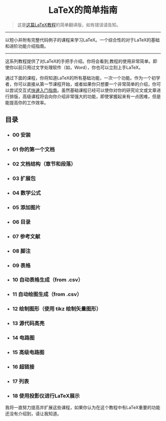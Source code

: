 # <center>LaTeX的简单指南</center>


>这是[这篇LaTeX教程](https://latex-tutorial.com/tutorials/)的简单翻译版，如有错误请告知。
---
以短小并附有完整代码例子的课程来学习LaTeX。一个综合性的对于LaTeX的基础和进阶功能介绍指南。

---
这系列教程提供了对LaTeX的手把手介绍。你将会看到,教程的使用非常简单。即使你以前只用过文字处理软件（如，Word），你也可以立刻上手LaTeX。

通过下面的课程，你将知道LaTeX的所有基础功能，一次一个功能。作为一个初学者，你可以直接从第一节课程开始，或者如果你只想要一个非常简单的介绍，你可以尝试交互式[快速入门指南](https://latex-tutorial.com/quick-start/)。虽然基础课程已经可以使你对你的研究论文或文章进行排版，高级课程将会向你介绍非常强大的功能，即使掌握起来有一点困难，但是能提高你的工作效率。

## 目录
- ### 00 安装
- ### 01 你的第一个文档
- ### 02 文档结构（章节和段落）
- ### 03 扩展包
- ### 04 数学公式
- ### 05 添加图片
- ### 06 目录
- ### 07 参考文献
- ### 08 脚注
- ### 09 表格
- ### 10 自动表格生成（from .csv）
- ### 11 自动绘图生成（from .csv）
- ### 12 绘制图形（使用 tikz 绘制矢量图形）
- ### 13 源代码高亮
- ### 14 电路图
- ### 15 高级电路图
- ### 16 超链接
- ### 17 列表
- ### 18 使用投影仪进行LaTeX展示


我将一直努力提高并扩展这些课程，如果你认为在这个教程中有LaTeX重要的功能还没有介绍到，请让我知道。